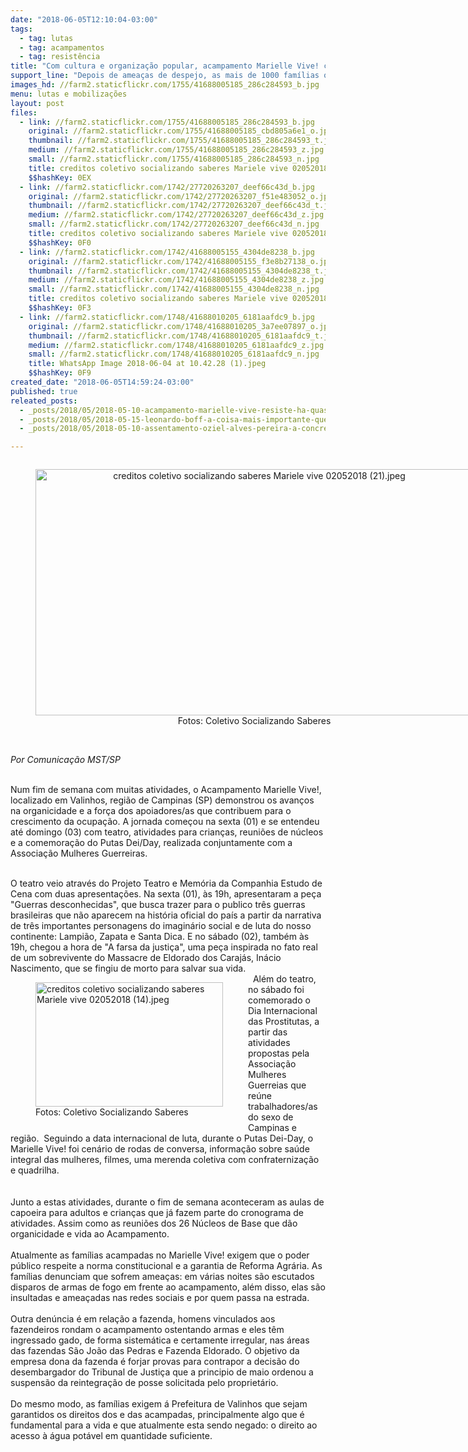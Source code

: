 ```yaml
---
date: "2018-06-05T12:10:04-03:00"
tags:
  - tag: lutas
  - tag: acampamentos
  - tag: resistência
title: "Com cultura e organização popular, acampamento Marielle Vive! caminha para o segundo mês de resistência "
support_line: "Depois de ameaças de despejo, as mais de 1000 famílias organizadas continuam fortalecendo a convicção na luta.  \n"
images_hd: //farm2.staticflickr.com/1755/41688005185_286c284593_b.jpg
menu: lutas e mobilizações
layout: post
files:
  - link: //farm2.staticflickr.com/1755/41688005185_286c284593_b.jpg
    original: //farm2.staticflickr.com/1755/41688005185_cbd805a6e1_o.jpg
    thumbnail: //farm2.staticflickr.com/1755/41688005185_286c284593_t.jpg
    medium: //farm2.staticflickr.com/1755/41688005185_286c284593_z.jpg
    small: //farm2.staticflickr.com/1755/41688005185_286c284593_n.jpg
    title: creditos coletivo socializando saberes Mariele vive 02052018 (20).jpeg
    $$hashKey: 0EX
  - link: //farm2.staticflickr.com/1742/27720263207_deef66c43d_b.jpg
    original: //farm2.staticflickr.com/1742/27720263207_f51e483052_o.jpg
    thumbnail: //farm2.staticflickr.com/1742/27720263207_deef66c43d_t.jpg
    medium: //farm2.staticflickr.com/1742/27720263207_deef66c43d_z.jpg
    small: //farm2.staticflickr.com/1742/27720263207_deef66c43d_n.jpg
    title: creditos coletivo socializando saberes Mariele vive 02052018 (14).jpeg
    $$hashKey: 0F0
  - link: //farm2.staticflickr.com/1742/41688005155_4304de8238_b.jpg
    original: //farm2.staticflickr.com/1742/41688005155_f3e8b27138_o.jpg
    thumbnail: //farm2.staticflickr.com/1742/41688005155_4304de8238_t.jpg
    medium: //farm2.staticflickr.com/1742/41688005155_4304de8238_z.jpg
    small: //farm2.staticflickr.com/1742/41688005155_4304de8238_n.jpg
    title: creditos coletivo socializando saberes Mariele vive 02052018 (21).jpeg
    $$hashKey: 0F3
  - link: //farm2.staticflickr.com/1748/41688010205_6181aafdc9_b.jpg
    original: //farm2.staticflickr.com/1748/41688010205_3a7ee07897_o.jpg
    thumbnail: //farm2.staticflickr.com/1748/41688010205_6181aafdc9_t.jpg
    medium: //farm2.staticflickr.com/1748/41688010205_6181aafdc9_z.jpg
    small: //farm2.staticflickr.com/1748/41688010205_6181aafdc9_n.jpg
    title: WhatsApp Image 2018-06-04 at 10.42.28 (1).jpeg
    $$hashKey: 0F9
created_date: "2018-06-05T14:59:24-03:00"
published: true
releated_posts:
  - _posts/2018/05/2018-05-10-acampamento-marielle-vive-resiste-ha-quase-um-mes-em-valinhos-sp.md
  - _posts/2018/05/2018-05-15-leonardo-boff-a-coisa-mais-importante-que-lula-conseguiu-foi-devolver-a-dignidade-aos-pobres.md
  - _posts/2018/05/2018-05-10-assentamento-oziel-alves-pereira-a-concretizacao-de-um-projeto.md

---
```

<div>
<div>
<div style="text-align:center">
<figure class="image" style="display:inline-block"><img alt="creditos coletivo socializando saberes Mariele vive 02052018 (21).jpeg" height="394" src="//farm2.staticflickr.com/1742/41688005155_4304de8238_b.jpg" width="700" />
<figcaption>Fotos: Coletivo Socializando Saberes</figcaption>
</figure>
</div>
</div>

<div>
<p><br />
<em>Por Comunica&ccedil;&atilde;o MST/SP</em></p>

<p><br />
Num fim de semana com muitas atividades, o Acampamento Marielle Vive!, localizado em Valinhos, regi&atilde;o de Campinas (SP) demonstrou os avan&ccedil;os na organicidade e a for&ccedil;a dos apoiadores/as que contribuem para o crescimento da ocupa&ccedil;&atilde;o. A jornada come&ccedil;ou na sexta (01) e se entendeu at&eacute; domingo (03) com teatro, atividades para crian&ccedil;as, reuni&otilde;es de n&uacute;cleos e a comemora&ccedil;&atilde;o do Putas Dei/Day, realizada conjuntamente com a Associa&ccedil;&atilde;o Mulheres Guerreiras.</p>
</div>

<div><br />
O teatro veio atrav&eacute;s do Projeto Teatro e Mem&oacute;ria da Companhia Estudo de Cena com duas apresenta&ccedil;&otilde;es. Na sexta (01), &agrave;s 19h, apresentaram a pe&ccedil;a &quot;Guerras desconhecidas&quot;, que busca trazer para o publico tr&ecirc;s guerras brasileiras que n&atilde;o aparecem na hist&oacute;ria oficial do pa&iacute;s a partir da narrativa de tr&ecirc;s importantes personagens do imagin&aacute;rio social e de luta do nosso continente: Lampi&atilde;o, Zapata e Santa Dica. E no s&aacute;bado (02), tamb&eacute;m &agrave;s 19h, chegou a hora de &quot;A farsa da justi&ccedil;a&quot;, uma pe&ccedil;a inspirada no fato real de um sobrevivente do Massacre de Eldorado dos Caraj&aacute;s, In&aacute;cio Nascimento, que se fingiu de morto para salvar sua vida.&nbsp;</div>

<div>&nbsp;
<figure class="image" style="float:left"><img alt="creditos coletivo socializando saberes Mariele vive 02052018 (14).jpeg" height="199" src="//farm2.staticflickr.com/1742/27720263207_deef66c43d_b.jpg" width="300" />
<figcaption>Fotos: Coletivo Socializando Saberes</figcaption>
</figure>
Al&eacute;m do teatro, no s&aacute;bado foi comemorado o Dia Internacional das Prostitutas, a partir das atividades propostas pela Associa&ccedil;&atilde;o Mulheres Guerreias que re&uacute;ne trabalhadores/as do sexo de Campinas e regi&atilde;o.&nbsp; Seguindo a data internacional de luta, durante o Putas Dei-Day, o Marielle Vive! foi cen&aacute;rio de rodas de conversa, informa&ccedil;&atilde;o sobre sa&uacute;de integral das mulheres, filmes, uma merenda coletiva com confraterniza&ccedil;&atilde;o e quadrilha.&nbsp;</div>

<div><br />
<br />
Junto a estas atividades, durante o fim de semana aconteceram as aulas de capoeira para adultos e crian&ccedil;as&nbsp;que j&aacute; fazem parte do cronograma de atividades. Assim como as reuni&otilde;es dos 26 N&uacute;cleos de Base que d&atilde;o organicidade e vida ao Acampamento.&nbsp;</div>

<div><br />
Atualmente as fam&iacute;lias acampadas no Marielle Vive! exigem que o poder p&uacute;blico respeite a norma constitucional e a garantia de&nbsp;Reforma Agr&aacute;ria. As fam&iacute;lias denunciam que sofrem amea&ccedil;as: em v&aacute;rias noites s&atilde;o escutados disparos de armas de fogo em frente ao acampamento, al&eacute;m disso, elas s&atilde;o insultadas e amea&ccedil;adas nas redes sociais e por quem passa na estrada.&nbsp;</div>

<div><br />
Outra den&uacute;ncia &eacute; em rela&ccedil;&atilde;o a fazenda, homens vinculados aos fazendeiros rondam o acampamento ostentando armas e eles t&ecirc;m ingressado gado, de forma sistem&aacute;tica e certamente irregular, nas &aacute;reas das fazendas S&atilde;o Jo&atilde;o das Pedras e Fazenda Eldorado. O objetivo da empresa dona da fazenda &eacute; forjar provas para contrapor a decis&atilde;o do desembargador do Tribunal de Justi&ccedil;a que a principio de maio ordenou a suspens&atilde;o da reintegra&ccedil;&atilde;o de posse solicitada pelo propriet&aacute;rio.&nbsp;</div>

<div><br />
Do mesmo modo, as fam&iacute;lias exigem &aacute; Prefeitura de Valinhos que sejam garantidos os direitos dos e das acampadas, principalmente algo que &eacute; fundamental para a vida e que atualmente esta sendo negado: o direito ao acesso &agrave; &aacute;gua pot&aacute;vel em quantidade suficiente.&nbsp;</div>

<div><br />
&nbsp;</div>
</div>

<div>&nbsp;</div>
